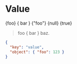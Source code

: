 # Value

{foo} { bar } {"foo"} {null} {true}

> foo { bar } baz.

```json
{
  "key": "value",
  "object": { "foo": 123 }
}
```
